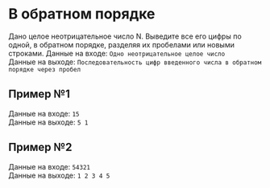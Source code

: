 # В обратном порядке
Дано целое неотрицательное число N. Выведите все его цифры по одной, в обратном порядке, разделяя их пробелами или новыми строками. 
Данные на входе: 	`Одно неотрицательное целое число`  
Данные на выходе: 	`Последовательность цифр введенного числа в обратном порядке через пробел`  

## Пример №1
Данные на входе: 	`15`  
Данные на выходе: 	`5 1` 

## Пример №2
Данные на входе: 	`54321`  
Данные на выходе: 	`1 2 3 4 5`